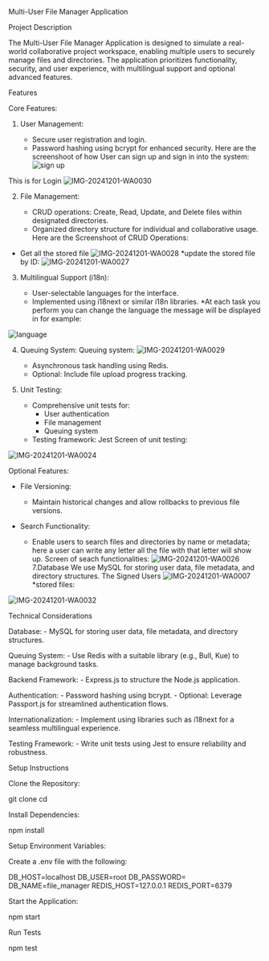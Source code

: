 Multi-User File Manager Application

Project Description

The Multi-User File Manager Application is designed to simulate a real-world collaborative project workspace, enabling multiple users to securely manage files and directories. The application prioritizes functionality, security, and user experience, with multilingual support and optional advanced features.

Features

Core Features:

1. User Management:

    * Secure user registration and login.
    * Password hashing using bcrypt for enhanced security.
Here are the screenshoot of how User can sign up and sign in into the system:
![sign up](https://github.com/user-attachments/assets/55d3a279-5ef9-45e0-a58c-4257fcd43b4a)

This is for Login 
![IMG-20241201-WA0030](https://github.com/user-attachments/assets/d3f55576-535d-4f80-8ab3-3aae17b79f8f)

2. File Management:

    * CRUD operations: Create, Read, Update, and Delete files within designated directories.
    * Organized directory structure for individual and collaborative usage.
Here are the Screenshoot of CRUD Operations:
* Get all the stored file 
 ![IMG-20241201-WA0028](https://github.com/user-attachments/assets/347e65da-b59a-4a3b-ab68-49c01d5aead9)
*update the stored file by ID:
![IMG-20241201-WA0027](https://github.com/user-attachments/assets/e46be8ae-18e9-4635-82c8-3099a82ab639)

3. Multilingual Support (i18n):

    * User-selectable languages for the interface.
    * Implemented using i18next or similar i18n libraries.
*At each task you perform you can change the language  the message will be displayed in for example:
 
![language](https://github.com/user-attachments/assets/1b01d213-5669-4db2-aa04-0e9d31975dde)
 

4. Queuing System:
Queuing system:
![IMG-20241201-WA0029](https://github.com/user-attachments/assets/bf0d22fc-83ef-455c-ade6-9d0e115899bf)

 
    * Asynchronous task handling using Redis.
    * Optional: Include file upload progress tracking.

6. Unit Testing:

    * Comprehensive unit tests for:
        - User authentication
        - File management
        - Queuing system
    * Testing framework: Jest
Screen of unit testing:

![IMG-20241201-WA0024](https://github.com/user-attachments/assets/c48f6a13-11d4-435f-a61b-c896c0f17bbb)

Optional Features:

* File Versioning:
    - Maintain historical changes and allow rollbacks to previous file versions.

* Search Functionality:
    - Enable users to search files and directories by name or metadata; here a user can write any letter all the file with that letter will show up.
  Screen of seach functionalities:
![IMG-20241201-WA0026](https://github.com/user-attachments/assets/c51584d4-1304-41e2-8efe-0a704e204c1f)
7.Database 
        We use MySQL for storing user data, file metadata, and directory structures.
      The Signed Users
      ![IMG-20241201-WA0007](https://github.com/user-attachments/assets/35096e40-e249-47f2-a8b5-18a989d3fc3b)
      *stored files:
      
![IMG-20241201-WA0032](https://github.com/user-attachments/assets/1abe092c-30b9-462b-85f4-6def947e9a32)


Technical Considerations


 
 Database:
        - MySQL for storing user data, file metadata, and directory structures.


 Queuing System:
        - Use Redis with a suitable library (e.g., Bull, Kue) to manage background tasks.


 Backend Framework:
        - Express.js to structure the Node.js application.


   Authentication:
        - Password hashing using bcrypt.
        - Optional: Leverage Passport.js for streamlined authentication flows.


   Internationalization:
        - Implement using libraries such as i18next for a seamless multilingual experience.


   Testing Framework:
        - Write unit tests using Jest to ensure reliability and robustness.


Setup Instructions


Clone the Repository:


git clone <repository-url>
cd <repository-directory>


Install Dependencies:


npm install


Setup Environment Variables:


Create a .env file with the following:


DB_HOST=localhost
DB_USER=root
DB_PASSWORD=
DB_NAME=file_manager
REDIS_HOST=127.0.0.1
REDIS_PORT=6379




Start the Application:


npm start


Run Tests


npm test




